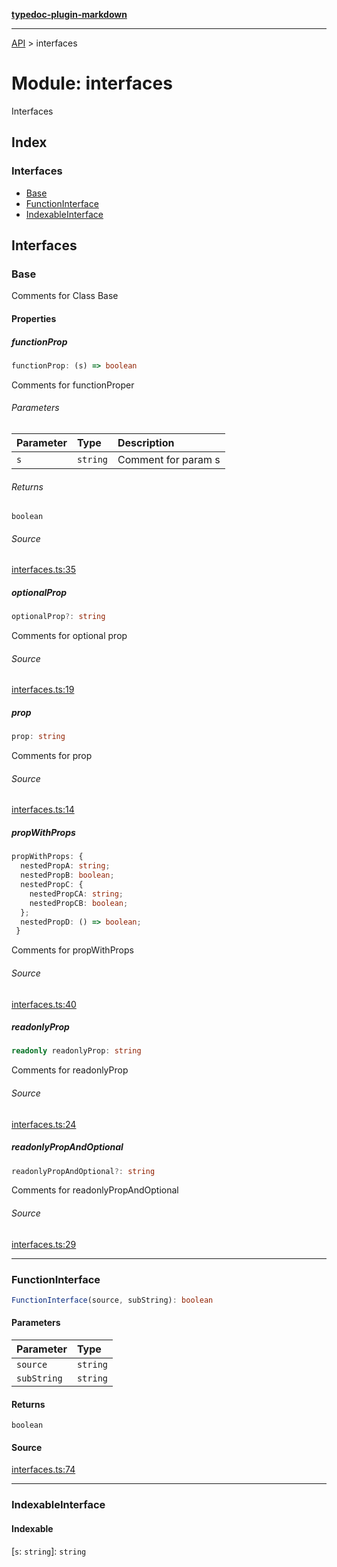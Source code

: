 [**typedoc-plugin-markdown**](README.md)

***

[API](API.md) > interfaces

# Module: interfaces

Interfaces

## Index

### Interfaces

- [Base](interfaces.md#base)
- [FunctionInterface](interfaces.md#functioninterface)
- [IndexableInterface](interfaces.md#indexableinterface)

## Interfaces

### Base

Comments for Class Base

#### Properties

##### functionProp

```ts
functionProp: (s) => boolean
```

Comments for functionProper

###### Parameters

| Parameter | Type | Description |
| :------ | :------ | :------ |
| `s` | `string` | Comment for param s |

###### Returns

`boolean`

###### Source

[interfaces.ts:35](https://github.com/tgreyuk/typedoc-plugin-markdown/blob/c071d51/packages/typedoc-plugin-markdown/test/stubs/default/interfaces.ts#L35)

##### optionalProp

```ts
optionalProp?: string
```

Comments for optional prop

###### Source

[interfaces.ts:19](https://github.com/tgreyuk/typedoc-plugin-markdown/blob/c071d51/packages/typedoc-plugin-markdown/test/stubs/default/interfaces.ts#L19)

##### prop

```ts
prop: string
```

Comments for prop

###### Source

[interfaces.ts:14](https://github.com/tgreyuk/typedoc-plugin-markdown/blob/c071d51/packages/typedoc-plugin-markdown/test/stubs/default/interfaces.ts#L14)

##### propWithProps

```ts
propWithProps: {
  nestedPropA: string;
  nestedPropB: boolean;
  nestedPropC: {
    nestedPropCA: string;
    nestedPropCB: boolean;
  };
  nestedPropD: () => boolean;
 }
```

Comments for propWithProps

###### Source

[interfaces.ts:40](https://github.com/tgreyuk/typedoc-plugin-markdown/blob/c071d51/packages/typedoc-plugin-markdown/test/stubs/default/interfaces.ts#L40)

##### readonlyProp

```ts
readonly readonlyProp: string
```

Comments for readonlyProp

###### Source

[interfaces.ts:24](https://github.com/tgreyuk/typedoc-plugin-markdown/blob/c071d51/packages/typedoc-plugin-markdown/test/stubs/default/interfaces.ts#L24)

##### readonlyPropAndOptional

```ts
readonlyPropAndOptional?: string
```

Comments for readonlyPropAndOptional

###### Source

[interfaces.ts:29](https://github.com/tgreyuk/typedoc-plugin-markdown/blob/c071d51/packages/typedoc-plugin-markdown/test/stubs/default/interfaces.ts#L29)

***

### FunctionInterface

```ts
FunctionInterface(source, subString): boolean
```

#### Parameters

| Parameter | Type |
| :------ | :------ |
| `source` | `string` |
| `subString` | `string` |

#### Returns

`boolean`

#### Source

[interfaces.ts:74](https://github.com/tgreyuk/typedoc-plugin-markdown/blob/c071d51/packages/typedoc-plugin-markdown/test/stubs/default/interfaces.ts#L74)

***

### IndexableInterface

#### Indexable

 \[`s`: `string`\]: `string`
